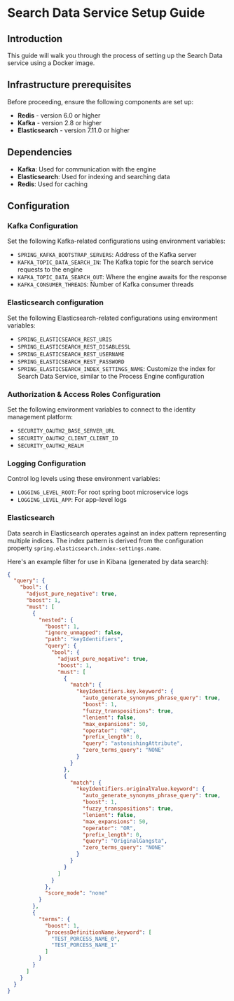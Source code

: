 # Search Data Service Setup Guide

## Introduction

This guide will walk you through the process of setting up the Search Data service using a Docker image.

## Infrastructure prerequisites

Before proceeding, ensure the following components are set up:

* **Redis** - version 6.0 or higher 
* **Kafka** - version 2.8 or higher
* **Elasticsearch** - version 7.11.0 or higher

## Dependencies

* **Kafka**: Used for communication with the engine
* **Elasticsearch**: Used for indexing and searching data
* **Redis**: Used for caching

## Configuration

### Kafka Configuration

Set the following Kafka-related configurations using environment variables:

* `SPRING_KAFKA_BOOTSTRAP_SERVERS`: Address of the Kafka server
* `KAFKA_TOPIC_DATA_SEARCH_IN`: The Kafka topic for the search service requests to the engine
* `KAFKA_TOPIC_DATA_SEARCH_OUT`: Where the engine awaits for the response
* `KAFKA_CONSUMER_THREADS`: Number of Kafka consumer threads

### Elasticsearch configuration

Set the following Elasticsearch-related configurations using environment variables:

* `SPRING_ELASTICSEARCH_REST_URIS` 
* `SPRING_ELASTICSEARCH_REST_DISABLESSL` 
* `SPRING_ELASTICSEARCH_REST_USERNAME`
* `SPRING_ELASTICSEARCH_REST_PASSWORD`
* `SPRING_ELASTICSEARCH_INDEX_SETTINGS_NAME`: Customize the index for Search Data Service, similar to the Process Engine configuration


### Authorization & Access Roles Configuration

Set the following environment variables to connect to the identity management platform:

* `SECURITY_OAUTH2_BASE_SERVER_URL`
* `SECURITY_OAUTH2_CLIENT_CLIENT_ID`
* `SECURITY_OAUTH2_REALM`

### Logging Configuration

Control log levels using these environment variables:

* `LOGGING_LEVEL_ROOT`: For root spring boot microservice logs
* `LOGGING_LEVEL_APP`: For app-level logs

### Elasticsearch 

Data search in Elasticsearch operates against an index pattern representing multiple indices. The index pattern is derived from the configuration property `spring.elasticsearch.index-settings.name`.

Here's an example filter for use in Kibana (generated by data search):

```json
{
  "query": {
    "bool": {
      "adjust_pure_negative": true,
      "boost": 1,
      "must": [
        {
          "nested": {
            "boost": 1,
            "ignore_unmapped": false,
            "path": "keyIdentifiers",
            "query": {
              "bool": {
                "adjust_pure_negative": true,
                "boost": 1,
                "must": [
                  {
                    "match": {
                      "keyIdentifiers.key.keyword": {
                        "auto_generate_synonyms_phrase_query": true,
                        "boost": 1,
                        "fuzzy_transpositions": true,
                        "lenient": false,
                        "max_expansions": 50,
                        "operator": "OR",
                        "prefix_length": 0,
                        "query": "astonishingAttribute",
                        "zero_terms_query": "NONE"
                      }
                    }
                  },
                  {
                    "match": {
                      "keyIdentifiers.originalValue.keyword": {
                        "auto_generate_synonyms_phrase_query": true,
                        "boost": 1,
                        "fuzzy_transpositions": true,
                        "lenient": false,
                        "max_expansions": 50,
                        "operator": "OR",
                        "prefix_length": 0,
                        "query": "OriginalGangsta",
                        "zero_terms_query": "NONE"
                      }
                    }
                  }
                ]
              }
            },
            "score_mode": "none"
          }
        },
        {
          "terms": {
            "boost": 1,
            "processDefinitionName.keyword": [
              "TEST_PORCESS_NAME_0",
              "TEST_PORCESS_NAME_1"
            ]
          }
        }
      ]
    }
  }
}
```
